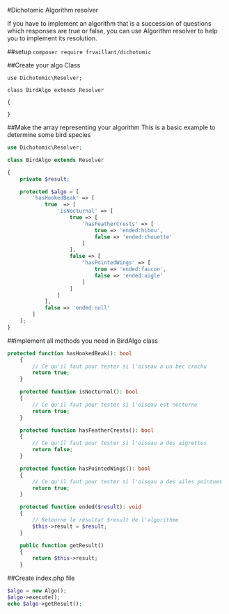 #Dichotomic Algorithm resolver

If you have to implement an algorithm that is a succession of questions which responses are true or false,
you can use Algorithm resolver to help you to implement its resolution.

##setup
```composer require frvaillant/dichotomic```

##Create your algo Class
```
use Dichotomic\Resolver;

class BirdAlgo extends Resolver

{

}
```

##Make the array representing your algorithm
This is a basic example to determine some bird species

```PHP
use Dichotomic\Resolver;

class BirdAlgo extends Resolver

{
    private $result;

    protected $algo = [
        'hasHookedBeak' => [
            true  => [
                'isNocturnal' => [
                    true => [
                        'hasFeatherCrests' => [
                            true => 'ended:hibou',
                            false => 'ended:chouette'
                        ]
                    ],
                    false => [
                        'hasPointedWings' => [
                            true => 'ended:faucon',
                            false => 'ended:aigle'
                        ]
                    ]
                ]
            ],
            false => 'ended:null'
        ]
    ];
}
```

##implement all methods you need in BirdAlgo class
```PHP
protected function hasHookedBeak(): bool
    {
        // Ce qu'il faut pour tester si l'oiseau a un bec crochu
        return true;
    }

    protected function isNocturnal(): bool
    {
        // Ce qu'il faut pour tester si l'oiseau est nocturne
        return true;
    }

    protected function hasFeatherCrests(): bool
    {
        // Ce qu'il faut pour tester si l'oiseau a des aigrettes
        return false;
    }

    protected function hasPointedWings(): bool
    {
        // Ce qu'il faut pour tester si l'oiseau a des ailes pointues
        return true;
    }

    protected function ended($result): void
    {
        // Retourne le résultat $result de l'algorithme
        $this->result = $result;
    }

    public function getResult()
    {
        return $this->result;
    }
```

##Create index.php file
```PHP 
$algo = new Algo();
$algo->execute();
echo $algo->getResult();

```
